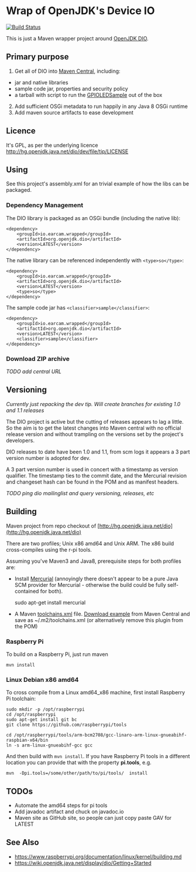 # Wrap of OpenJDK's Device IO

[![Build Status](https://travis-ci.org/earcam/org.openjdk.dio.svg?branch=master)](https://travis-ci.org/earcam/org.openjdk.dio)


This is just a Maven wrapper project around [OpenJDK DIO](https://wiki.openjdk.java.net/display/dio/Main).
 
## Primary purpose

1. Get all of DIO into [Maven Central](http://search.maven.org/), including:
  * jar and native libraries
  * sample code jar, properties and security policy
  * a tarball with script to run the [GPIOLEDSample](http://hg.openjdk.java.net/dio/dev/file/tip/samples/gpio/src/dio/gpio/GPIOLEDSample.java) out of the box
2. Add sufficient OSGi metadata to run happily in any Java 8 OSGi runtime
3. Add maven source artifacts to ease development

## Licence

It's GPL, as per the underlying licence http://hg.openjdk.java.net/dio/dev/file/tip/LICENSE


## Using
See this project's assembly.xml for an trivial example of how the libs can be packaged.

### Dependency Management

The DIO library is packaged as an OSGi bundle (including the native lib):

	<dependency>
		<groupId>io.earcam.wrapped</groupId>
		<artifactId>org.openjdk.dio</artifactId>
		<version>LATEST</version>
	</dependency>


The native library can be referenced independently with `<type>so</type>`:
 
	<dependency>
		<groupId>io.earcam.wrapped</groupId>
		<artifactId>org.openjdk.dio</artifactId>
		<version>LATEST</version>
		<type>so</type>
	</dependency>

The sample code jar has `<classifier>sample</classifier>`:

	<dependency>
		<groupId>io.earcam.wrapped</groupId>
		<artifactId>org.openjdk.dio</artifactId>
		<version>LATEST</version>
		<classifier>sample</classifier>
	</dependency>


### Download ZIP archive

_TODO add central URL_

## Versioning

_Currently just repacking the dev tip. Will create branches for existing 1.0 and 1.1 releases_

The DIO project is active but the cutting of releases appears to lag a little.  So the aim is to get the latest changes into Maven central with no official release version and without trampling on the versions set by the project's developers.

DIO releases to date have been 1.0 and 1.1, from scm logs it appears a 3 part version number is adopted for dev.

A 3 part version number is used in concert with a timestamp as version qualifier.  The timestamp ties to the commit date, and the Mercurial revision and changeset hash can be found in the POM and as manifest headers.

_TODO ping dio mailinglist and query versioning, releases, etc_

## Building

Maven project from repo checkout of [http://hg.openjdk.java.net/dio](http://hg.openjdk.java.net/dio)

There are two profiles; Unix x86 amd64 and Unix ARM.  The x86 build cross-compiles using the r-pi tools.

Assuming you've Maven3 and Java8, prerequisite steps for both profiles are:

* Install [Mercurial](https://www.mercurial-scm.org/) (annoyingly there doesn't appear to be a pure Java SCM provider for Mercurial - otherwise the build could be fully self-contained for both).

	sudo apt-get install mercurial

* A Maven [toolchains.xml](https://maven.apache.org/guides/mini/guide-using-toolchains.html) file.  [Download example](http://search.maven.org/#search%7Cga%7C1%7Ca%3A%22io.earcam.maven.toolchain%22) from Maven Central and save as ~/.m2/toolchains.xml (or alternatively remove this plugin from the POM)


### Raspberry Pi
To build on a Raspberry Pi, just run maven 

	mvn install


### Linux Debian x86 amd64

To cross compile from a Linux amd64_x86 machine, first install Raspberry Pi toolchain:

	sudo mkdir -p /opt/raspberrypi
	cd /opt/raspberrypi
	sudo apt-get install git bc
	git clone https://github.com/raspberrypi/tools
	
	cd /opt/raspberrypi/tools/arm-bcm2708/gcc-linaro-arm-linux-gnueabihf-raspbian-x64/bin
	ln -s arm-linux-gnueabihf-gcc gcc		

And then build with `mvn install`.  If you have Raspberry Pi tools in a different location you can provide that with the property **pi.tools**, e.g.
	
	mvn  -Dpi.tools=/some/other/path/to/pi/tools/  install

## TODOs
* Automate the amd64 steps for pi tools
* Add javadoc artifact and chuck on javadoc.io
* Maven site as GitHub site, so people can just copy paste GAV for LATEST

## See Also
* https://www.raspberrypi.org/documentation/linux/kernel/building.md
* https://wiki.openjdk.java.net/display/dio/Getting+Started

